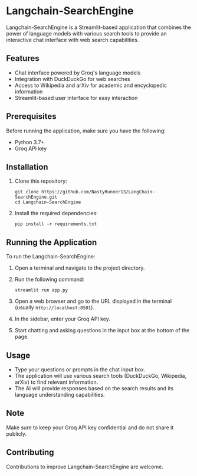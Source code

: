 # Langchain-SearchEngine

Langchain-SearchEngine is a Streamlit-based application that combines the power of language models with various search tools to provide an interactive chat interface with web search capabilities.

## Features

- Chat interface powered by Groq's language models
- Integration with DuckDuckGo for web searches
- Access to Wikipedia and arXiv for academic and encyclopedic information
- Streamlit-based user interface for easy interaction

## Prerequisites

Before running the application, make sure you have the following:

- Python 3.7+
- Groq API key

## Installation

1. Clone this repository:
   ```
   git clone https://github.com/NastyRunner13/LangChain-SearchEngine.git
   cd Langchain-SearchEngine
   ```

2. Install the required dependencies:
   ```
   pip install -r requirements.txt
   ```

## Running the Application

To run the Langchain-SearchEngine:

1. Open a terminal and navigate to the project directory.

2. Run the following command:
   ```
   streamlit run app.py
   ```

3. Open a web browser and go to the URL displayed in the terminal (usually `http://localhost:8501`).

4. In the sidebar, enter your Groq API key.

5. Start chatting and asking questions in the input box at the bottom of the page.

## Usage

- Type your questions or prompts in the chat input box.
- The application will use various search tools (DuckDuckGo, Wikipedia, arXiv) to find relevant information.
- The AI will provide responses based on the search results and its language understanding capabilities.

## Note

Make sure to keep your Groq API key confidential and do not share it publicly.

## Contributing

Contributions to improve Langchain-SearchEngine are welcome.
